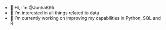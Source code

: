 - 👋 Hi, I’m @JunhaK95
- 👀 I’m interested in all things related to data
- 🌱 I’m currently working on improving my capabilities in Python, SQL and R
